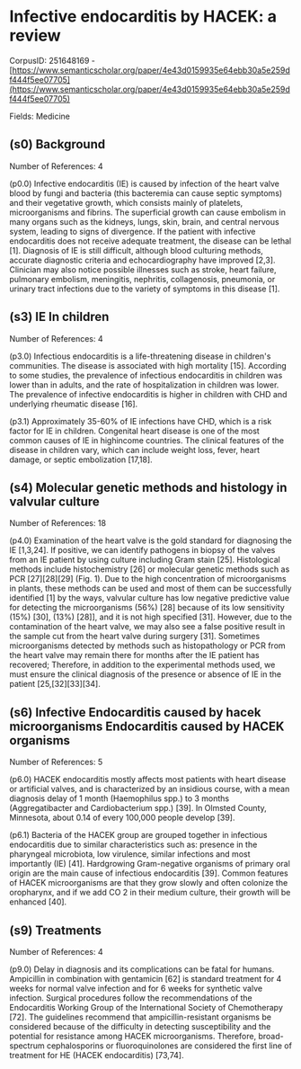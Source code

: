 # Infective endocarditis by HACEK: a review

CorpusID: 251648169 - [https://www.semanticscholar.org/paper/4e43d0159935e64ebb30a5e259df444f5ee07705](https://www.semanticscholar.org/paper/4e43d0159935e64ebb30a5e259df444f5ee07705)

Fields: Medicine

## (s0) Background
Number of References: 4

(p0.0) Infective endocarditis (IE) is caused by infection of the heart valve blood by fungi and bacteria (this bacteremia can cause septic symptoms) and their vegetative growth, which consists mainly of platelets, microorganisms and fibrins. The superficial growth can cause embolism in many organs such as the kidneys, lungs, skin, brain, and central nervous system, leading to signs of divergence. If the patient with infective endocarditis does not receive adequate treatment, the disease can be lethal [1]. Diagnosis of IE is still difficult, although blood culturing methods, accurate diagnostic criteria and echocardiography have improved [2,3]. Clinician may also notice possible illnesses such as stroke, heart failure, pulmonary embolism, meningitis, nephritis, collagenosis, pneumonia, or urinary tract infections due to the variety of symptoms in this disease [1].
## (s3) IE In children
Number of References: 4

(p3.0) Infectious endocarditis is a life-threatening disease in children's communities. The disease is associated with high mortality [15]. According to some studies, the prevalence of infectious endocarditis in children was lower than in adults, and the rate of hospitalization in children was lower. The prevalence of infective endocarditis is higher in children with CHD and underlying rheumatic disease [16].

(p3.1) Approximately 35-60% of IE infections have CHD, which is a risk factor for IE in children. Congenital heart disease is one of the most common causes of IE in highincome countries. The clinical features of the disease in children vary, which can include weight loss, fever, heart damage, or septic embolization [17,18].
## (s4) Molecular genetic methods and histology in valvular culture
Number of References: 18

(p4.0) Examination of the heart valve is the gold standard for diagnosing the IE [1,3,24]. If positive, we can identify pathogens in biopsy of the valves from an IE patient by using culture including Gram stain [25]. Histological methods include histochemistry [26] or molecular genetic methods such as PCR [27][28][29] (Fig. 1). Due to the high concentration of microorganisms in plants, these methods can be used and most of them can be successfully identified [1] by the ways, valvular culture has low negative predictive value for detecting the microorganisms (56%) [28] because of its low sensitivity (15%) [30], (13%) [28]], and it is not high specified [31]. However, due to the contamination of the heart valve, we may also see a false positive result in the sample cut from the heart valve during surgery [31]. Sometimes microorganisms detected by methods such as histopathology or PCR from the heart valve may remain there for months after the IE patient has recovered; Therefore, in addition to the experimental methods used, we must ensure the clinical diagnosis of the presence or absence of IE in the patient [25,[32][33][34].
## (s6) Infective Endocarditis caused by hacek microorganisms Endocarditis caused by HACEK organisms
Number of References: 5

(p6.0) HACEK endocarditis mostly affects most patients with heart disease or artificial valves, and is characterized by an insidious course, with a mean diagnosis delay of 1 month (Haemophilus spp.) to 3 months (Aggregatibacter and Cardiobacterium spp.) [39]. In Olmsted County, Minnesota, about 0.14 of every 100,000 people develop  [39].

(p6.1) Bacteria of the HACEK group are grouped together in infectious endocarditis due to similar characteristics such as: presence in the pharyngeal microbiota, low virulence, similar infections and most importantly (IE) [41]. Hardgrowing Gram-negative organisms of primary oral origin are the main cause of infectious endocarditis [39]. Common features of HACEK microorganisms are that they grow slowly and often colonize the oropharynx, and if we add CO 2 in their medium culture, their growth will be enhanced [40].
## (s9) Treatments
Number of References: 4

(p9.0) Delay in diagnosis and its complications can be fatal for humans. Ampicillin in combination with gentamicin [62] is standard treatment for 4 weeks for normal valve infection and for 6 weeks for synthetic valve infection. Surgical procedures follow the recommendations of the Endocarditis Working Group of the International Society of Chemotherapy [72]. The guidelines recommend that ampicillin-resistant organisms be considered because of the difficulty in detecting susceptibility and the potential for resistance among HACEK microorganisms. Therefore, broad-spectrum cephalosporins or fluoroquinolones are considered the first line of treatment for HE (HACEK endocarditis) [73,74].
